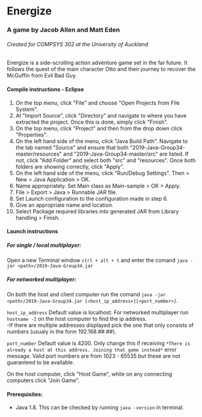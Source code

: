 # Energize
### A game by Jacob Allen and Matt Eden
###### Created for COMPSYS 302 at the University of Auckland

Energize is a side-scrolling action adventure game set in the far future. It follows the quest of the main character Otto and their journey to recover the McGuffin from Evil Bad Guy.


#### Compile instructions - Eclipse
1. On the top menu, click "File"  and choose "Open Projects from File System".
2. At "Import Source", click "Directory" and navigate to where you have extracted the project. Once this is done, simply click "Finish".
3. On the top menu, click "Project" and then from the drop down click "Properties".
4. On the left hand side of the menu, click "Java Build Path". Navigate to the tab named "Source" and ensure that both "2019-Java-Group34-master/resources" and "2019-Java-Group34-master/src" are listed. If not, click "Add Folder" and select both "src" and "resources". Once both folders are showing correctly, click "Apply".
5. On the left hand side of the menu, click "Run/Debug Settings". Then > New > Java Application > OK.
6. Name appropriately. Set Main class as Main-sample > OK > Apply.
7. File > Export > Java > Runnable JAR file.
8. Set Launch configuration to the configuration made in step 6.
9. Give an appropriate name and location.
10. Select Package required libraries into generated JAR from Library handling > Finish.


#### Launch instructions
##### For single / local multiplayer:
Open a new Terminal window `ctrl + alt + t` and enter the comand `java -jar <path>/2019-Java-Group34.jar`

##### For networked multiplayer:
On both the host and client computer run the comand `java -jar <path>/2019-Java-Group34.jar [<host_ip_address>][<port_number>]`.

`host_ip_address` Default value is localhost. For networked multiplayer run `hostname -I` on the host computer to find the ip address.</br>
-If there are multiple addresses displayed pick the one that only consists of numbers (usualy in the form 192.168.##.##).

`port_number` Default value is 4200. Only change this if receiving `*There is already a host at this address. Joining that game instead*` error message. Valid port numbers are from 1023 - 65535 but these are not guaranteed to be available.

On the host computer, click "Host Game", while on any connecting computers click "Join Game".

#### Prerequisites:
- Java 1.8. This can be checked by running `java -version` in terminal.
